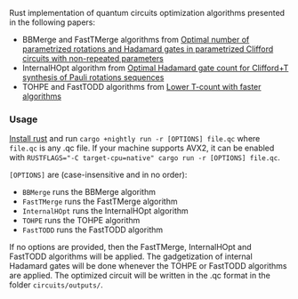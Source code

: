 Rust implementation of quantum circuits optimization algorithms presented in the following papers:
- BBMerge and FastTMerge algorithms from [Optimal number of parametrized rotations and Hadamard gates in parametrized Clifford circuits with non-repeated parameters](https://arxiv.org/abs/2407.07846)
- InternalHOpt algorithm from [Optimal Hadamard gate count for Clifford+T synthesis of Pauli rotations sequences](https://arxiv.org/abs/2302.07040)
- TOHPE and FastTODD algorithms from [Lower T-count with faster algorithms](https://arxiv.org/abs/2407.08695)

### Usage
[Install rust](https://www.rust-lang.org/tools/install) and run ```cargo +nightly run -r [OPTIONS] file.qc```
where ```file.qc``` is any .qc file. If your machine supports AVX2, it can be enabled with ```RUSTFLAGS="-C target-cpu=native" cargo run -r [OPTIONS] file.qc```.

```[OPTIONS]``` are (case-insensitive and in no order):
- ```BBMerge``` runs the BBMerge algorithm
- ```FastTMerge``` runs the FastTMerge algorithm
- ```InternalHOpt``` runs the InternalHOpt algorithm
- ```TOHPE``` runs the TOHPE algorithm
- ```FastTODD``` runs the FastTODD algorithm

If no options are provided, then the FastTMerge, InternalHOpt and FastTODD algorithms will be applied.
The gadgetization of internal Hadamard gates will be done whenever the TOHPE or FastTODD algorithms are applied.
The optimized circuit will be written in the .qc format in the folder ```circuits/outputs/```.

